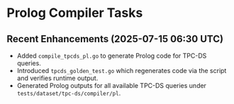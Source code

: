 # Prolog Compiler Tasks

## Recent Enhancements (2025-07-15 06:30 UTC)
- Added `compile_tpcds_pl.go` to generate Prolog code for TPC-DS queries.
- Introduced `tpcds_golden_test.go` which regenerates code via the script and verifies runtime output.
- Generated Prolog outputs for all available TPC-DS queries under `tests/dataset/tpc-ds/compiler/pl`.

